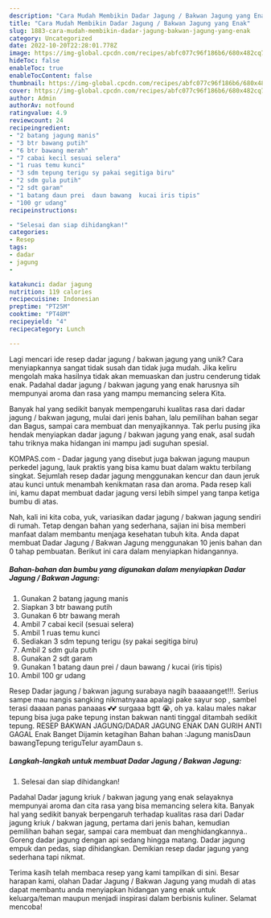 ```yaml
---
description: "Cara Mudah Membikin Dadar Jagung / Bakwan Jagung yang Enak"
title: "Cara Mudah Membikin Dadar Jagung / Bakwan Jagung yang Enak"
slug: 1883-cara-mudah-membikin-dadar-jagung-bakwan-jagung-yang-enak
category: Uncategorized
date: 2022-10-20T22:28:01.778Z
image: https://img-global.cpcdn.com/recipes/abfc077c96f186b6/680x482cq70/dadar-jagung-bakwan-jagung-foto-resep-utama.jpg
hideToc: false
enableToc: true
enableTocContent: false
thumbnail: https://img-global.cpcdn.com/recipes/abfc077c96f186b6/680x482cq70/dadar-jagung-bakwan-jagung-foto-resep-utama.jpg
cover: https://img-global.cpcdn.com/recipes/abfc077c96f186b6/680x482cq70/dadar-jagung-bakwan-jagung-foto-resep-utama.jpg
author: Admin
authorAv: notfound
ratingvalue: 4.9
reviewcount: 24
recipeingredient:
- "2 batang jagung manis"
- "3 btr bawang putih"
- "6 btr bawang merah"
- "7 cabai kecil sesuai selera"
- "1 ruas temu kunci"
- "3 sdm tepung terigu sy pakai segitiga biru"
- "2 sdm gula putih"
- "2 sdt garam"
- "1 batang daun prei  daun bawang  kucai iris tipis"
- "100 gr udang"
recipeinstructions:

- "Selesai dan siap dihidangkan!"
categories:
- Resep
tags:
- dadar
- jagung
- 

katakunci: dadar jagung  
nutrition: 119 calories
recipecuisine: Indonesian
preptime: "PT25M"
cooktime: "PT48M"
recipeyield: "4"
recipecategory: Lunch

---
```





Lagi mencari ide resep dadar jagung / bakwan jagung yang unik? Cara menyiapkannya sangat tidak susah dan tidak juga mudah. Jika keliru mengolah maka hasilnya tidak akan memuaskan dan justru cenderung tidak enak. Padahal dadar jagung / bakwan jagung yang enak harusnya sih mempunyai aroma dan rasa yang mampu memancing selera Kita.





Banyak hal yang sedikit banyak mempengaruhi kualitas rasa dari dadar jagung / bakwan jagung, mulai dari jenis bahan, lalu pemilihan bahan segar dan Bagus, sampai cara membuat dan menyajikannya. Tak perlu pusing jika hendak menyiapkan dadar jagung / bakwan jagung yang enak,      asal sudah tahu triknya maka hidangan ini mampu jadi suguhan spesial.














KOMPAS.com - Dadar jagung yang disebut juga bakwan jagung maupun perkedel jagung, lauk praktis yang bisa kamu buat dalam waktu terbilang singkat. Sejumlah resep dadar jagung menggunakan kencur dan daun jeruk atau kunci untuk menambah kenikmatan rasa dan aroma. Pada resep kali ini, kamu dapat membuat dadar jagung versi lebih simpel yang tanpa ketiga bumbu di atas.






Nah, kali ini kita coba, yuk, variasikan dadar jagung / bakwan jagung sendiri di rumah. Tetap dengan bahan yang sederhana, sajian ini bisa memberi manfaat dalam membantu menjaga kesehatan tubuh kita. Anda dapat membuat Dadar Jagung / Bakwan Jagung menggunakan 10 jenis bahan dan 0 tahap pembuatan. Berikut ini cara dalam menyiapkan hidangannya.

<!--inarticleads1-->

##### Bahan-bahan dan bumbu yang digunakan dalam menyiapkan Dadar Jagung / Bakwan Jagung:

1. Gunakan 2 batang jagung manis
1. Siapkan 3 btr bawang putih
1. Gunakan 6 btr bawang merah
1. Ambil 7 cabai kecil (sesuai selera)
1. Ambil 1 ruas temu kunci
1. Sediakan 3 sdm tepung terigu (sy pakai segitiga biru)
1. Ambil 2 sdm gula putih
1. Gunakan 2 sdt garam
1. Gunakan 1 batang daun prei / daun bawang / kucai (iris tipis)
1. Ambil 100 gr udang


Resep Dadar jagung / bakwan jagung surabaya nagih baaaaanget!!!. Serius sampe mau nangis sangking nikmatnyaaa apalagi pake sayur sop , sambel terasi daaaan panas panaaas 💕💕 surgaaa bgtt 😭, oh ya. kalau males nakar tepung bisa juga pake tepung instan bakwan nanti tinggal ditambah sedikit tepung. RESEP BAKWAN JAGUNG/DADAR JAGUNG ENAK DAN GURIH ANTI GAGAL Enak Banget Dijamin ketagihan Bahan bahan :Jagung manisDaun bawangTepung teriguTelur ayamDaun s. 

<!--inarticleads2-->

##### Langkah-langkah untuk membuat Dadar Jagung / Bakwan Jagung:


1. Selesai dan siap dihidangkan!

Padahal Dadar jagung kriuk / bakwan jagung yang enak selayaknya mempunyai aroma dan cita rasa yang bisa memancing selera kita. Banyak hal yang sedikit banyak berpengaruh terhadap kualitas rasa dari Dadar jagung kriuk / bakwan jagung, pertama dari jenis bahan, kemudian pemilihan bahan segar, sampai cara membuat dan menghidangkannya.. Goreng dadar jagung dengan api sedang hingga matang. Dadar jagung empuk dan pedas, siap dihidangkan. Demikian resep dadar jagung yang sederhana tapi nikmat. 

Terima kasih telah membaca resep yang kami tampilkan di sini. Besar harapan kami, olahan Dadar Jagung / Bakwan Jagung yang mudah di atas dapat membantu anda menyiapkan hidangan yang enak untuk keluarga/teman maupun menjadi inspirasi dalam berbisnis kuliner. Selamat mencoba!
